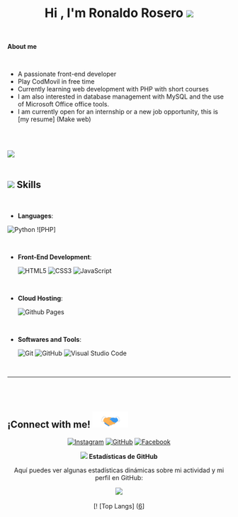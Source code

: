<h1 align="center"><b>Hi , I'm Ronaldo Rosero </b><img src="https://media.giphy.com/media/hvRJCLFzcasrR4ia7z/giphy.gif" width="35"></h1>
<!--  -->

<br>
	
**About me**

<br>

- A passionate front-end developer
- Play CodMovil in free time
- Currently learning web development with PHP with short courses
- I am also interested in database management with MySQL and the use of Microsoft Office office tools.
- I am currently open for an internship or a new job opportunity, this is [my resume] (Make web)

<br><br>

<img src="https://user-images.githubusercontent.com/73097560/115834477-dbab4500-a447-11eb-908a-139a6edaec5c.gif"><br><br>

## <img src="https://media2.giphy.com/media/QssGEmpkyEOhBCb7e1/giphy.gif?cid=ecf05e47a0n3gi1bfqntqmob8g9aid1oyj2wr3ds3mg700bl&rid=giphy.gif" width ="25"><b> Skills</b>
<br>

<p align="center">

- **Languages**:

![Python](https://img.shields.io/badge/Python%20-%23E34F26.svg?style=for-the-badge&logo=python&logoColor=white)
![PHP]

<br>
    
- **Front-End Development**:

   ![HTML5](https://img.shields.io/badge/HTML5%20-%23E34F26.svg?style=for-the-badge&logo=html5&logoColor=white)
   ![CSS3](https://img.shields.io/badge/CSS%20-%231572B6.svg?style=for-the-badge&logo=css3&logoColor=white)
   ![JavaScript](https://img.shields.io/badge/JavaScript%20-%23F7DF1E.svg?style=for-the-badge&logo=javascript&logoColor=black)

<br>

- **Cloud Hosting**:

    ![Github Pages](https://img.shields.io/badge/GitHub%20Pages-%23327FC7.svg?style=for-the-badge&logo=github&logoColor=white)
    
<br>

- **Softwares and Tools**:

    ![Git](https://img.shields.io/badge/git-%23F05033.svg?style=for-the-badge&logo=git&logoColor=white)
    ![GitHub](https://img.shields.io/badge/github-%23121011.svg?style=for-the-badge&logo=github&logoColor=white)
    ![Visual Studio Code](https://img.shields.io/badge/Visual%20Studio%20Code-0078d7.svg?style=for-the-badge&logo=visual-studio-code&logoColor=white)

<br>
</div>
</p>

-----

<br>
<br>

## ¡Connect with me! <img src="https://github.com/0xAbdulKhalid/0xAbdulKhalid/raw/main/assets/mdImages/handshake.gif" width="80">

<div align='center'>

[![Instagram](https://img.shields.io/badge/Instagram-%23E4405F.svg?style=for-the-badge&logo=instagram&logoColor=white)](https://www.instagram.com/ronaldo07_rg)
[![GitHub](https://img.shields.io/badge/GitHub-%23121011.svg?style=for-the-badge&logo=github&logoColor=white)](https://github.com/Ronaldo07rgr)
[![Facebook](https://img.shields.io/badge/Facebook-%231877F2.svg?style=for-the-badge&logo=facebook&logoColor=white)](https://www.facebook.com/Ronaldo-Stiven-Rosero)

</div>
<div align='center'>
<img src="https://media.giphy.com/media/du3J3cXyzhj75IOgvA/giphy.gif" width="25"><b> Estadísticas de GitHub</b>
<br>

Aquí puedes ver algunas estadísticas dinámicas sobre mi actividad y mi perfil en GitHub:

<picture>
  <source
    srcset="https://github-readme-stats.vercel.app/api?username=Ronaldo07rgr&show_icons=true&theme=dark"
    media="(prefers-color-scheme: dark)"
  />
  <source
    srcset="https://github-readme-stats.vercel.app/api?username=Ronaldo07rgr&show_icons=true"
    media="(prefers-color-scheme: light), (prefers-color-scheme: no-preference)"
  />
  <img src="https://github-readme-stats.vercel.app/api?username=Ronaldo07rgr&show_icons=true" />
</picture>

[! [Top Langs] ([6](https://github-readme-stats.vercel.app/api/top-langs/?username=Ronaldo07rgr)]


</div>

</div>
